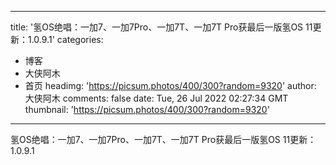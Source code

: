 
---
title: '氢OS绝唱：一加7、一加7Pro、一加7T、一加7T Pro获最后一版氢OS 11更新：1.0.9.1'
categories: 
 - 博客
 - 大侠阿木
 - 首页
headimg: 'https://picsum.photos/400/300?random=9320'
author: 大侠阿木
comments: false
date: Tue, 26 Jul 2022 02:27:34 GMT
thumbnail: 'https://picsum.photos/400/300?random=9320'
---

<div>   
氢OS绝唱：一加7、一加7Pro、一加7T、一加7T Pro获最后一版氢OS 11更新：1.0.9.1  
</div>
            